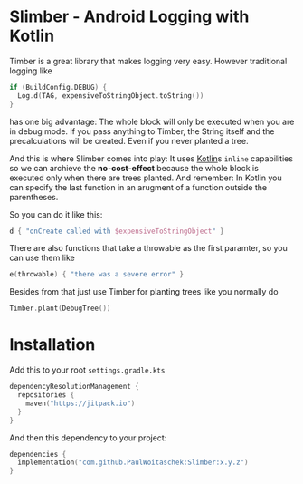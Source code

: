 # Slimber - Android Logging with Kotlin

Timber is a great library that makes logging very easy. However traditional logging like

```kotlin
if (BuildConfig.DEBUG) {
  Log.d(TAG, expensiveToStringObject.toString())
}
```

has one big advantage: The whole block will only be executed when you are in debug mode. If you pass anything to Timber, the String itself
and the precalculations will be created. Even if you never planted a tree.

And this is where Slimber comes into play: It uses [Kotlin](https://kotlinlang.org/)s `inline`
capabilities so we can archieve the **no-cost-effect** because the whole block is executed only when there are trees planted. And remember:
In Kotlin you can specify the last function in an arugment of a function outside the parentheses.

So you can do it like this:

```kotlin
d { "onCreate called with $expensiveToStringObject" }
```

There are also functions that take a throwable as the first paramter, so you can use them like

```kotlin
e(throwable) { "there was a severe error" }
```

Besides from that just use Timber for planting trees like you normally do

```kotlin
Timber.plant(DebugTree())
```

# Installation

Add this to your root `settings.gradle.kts`

```kotlin
dependencyResolutionManagement {
  repositories {
    maven("https://jitpack.io")
  }
}
```

And then this dependency to your project:

```kotlin
dependencies {
  implementation("com.github.PaulWoitaschek:Slimber:x.y.z")
}
```

